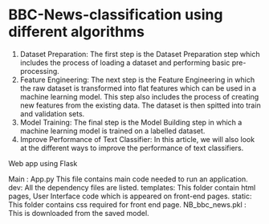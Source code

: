 # BBC-News-classification using different algorithms

1. Dataset Preparation: The first step is the Dataset Preparation step which includes the process of loading a dataset and performing basic pre-processing. 
2. Feature Engineering: The next step is the Feature Engineering in which the raw dataset is transformed into flat features which can be used in a machine learning model. This step also includes the process of creating new features from the existing data. The dataset is then spitted into train and validation sets.
3. Model Training: The final step is the Model Building step in which a machine learning model is trained on a labelled dataset.
4. Improve Performance of Text Classifier: In this article, we will also look at the different ways to improve the performance of text classifiers.

Web app using Flask

Main : App.py 
This file contains main code needed to run an application.
dev: All the dependency files are listed.
templates: This folder contain html pages, User Interface code which is appeared on front-end pages.
static: This folder contains css required for front end page.
NB_bbc_news.pkl : This is downloaded from the saved model. 
